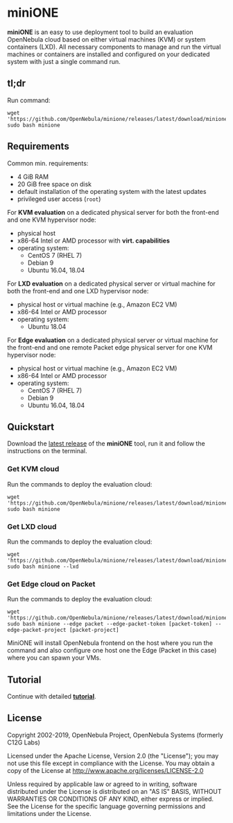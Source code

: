 # miniONE

**miniONE** is an easy to use deployment tool to build an evaluation OpenNebula cloud based on either virtual machines (KVM) or system containers (LXD). All necessary components to manage and run the virtual machines or containers are installed and configured on your dedicated system with just a single command run.

## tl;dr  
Run command:  
```
wget 'https://github.com/OpenNebula/minione/releases/latest/download/minione'
sudo bash minione
```

## Requirements

Common min. requirements:
- 4 GiB RAM
- 20 GiB free space on disk
- default installation of the operating system with the latest updates
- privileged user access (`root`)

For **KVM evaluation** on a dedicated physical server for both the front-end and one KVM hypervisor node:
- physical host
- x86-64 Intel or AMD processor with **virt. capabilities**
- operating system:
  - CentOS 7 (RHEL 7)
  - Debian 9
  - Ubuntu 16.04, 18.04

For **LXD evaluation** on a dedicated physical server or virtual machine for both the front-end and one LXD hypervisor node:
- physical host or virtual machine (e.g., Amazon EC2 VM)
- x86-64 Intel or AMD processor
- operating system:
  - Ubuntu 18.04

For **Edge evaluation** on a dedicated physical server or virtual machine for the front-end and one remote Packet edge physical server for one KVM hypervisor node:
- physical host or virtual machine (e.g., Amazon EC2 VM)
- x86-64 Intel or AMD processor
- operating system:
  - CentOS 7 (RHEL 7)
  - Debian 9
  - Ubuntu 16.04, 18.04

## Quickstart

Download the [latest release](https://github.com/OpenNebula/minione/releases/latest) of the **miniONE** tool, run it and follow the instructions on the terminal.

### Get KVM cloud

Run the commands to deploy the evaluation cloud:

```
wget 'https://github.com/OpenNebula/minione/releases/latest/download/minione'
sudo bash minione
```

### Get LXD cloud

Run the commands to deploy the evaluation cloud:

```
wget 'https://github.com/OpenNebula/minione/releases/latest/download/minione'
sudo bash minione --lxd
```

### Get Edge cloud on Packet

Run the commands to deploy the evaluation cloud:

```
wget 'https://github.com/OpenNebula/minione/releases/latest/download/minione'
sudo bash minione --edge packet --edge-packet-token [packet-token] --edge-packet-project [packet-project]
```

MiniONE will install OpenNebula frontend on the host where you run the command and also configure one host one the Edge (Packet in this case) where you can spawn your VMs.

## Tutorial

Continue with detailed **[tutorial](https://github.com/OpenNebula/minione/wiki)**.

## License

Copyright 2002-2019, OpenNebula Project, OpenNebula Systems (formerly C12G Labs)

Licensed under the Apache License, Version 2.0 (the "License"); you may
not use this file except in compliance with the License. You may obtain
a copy of the License at http://www.apache.org/licenses/LICENSE-2.0

Unless required by applicable law or agreed to in writing, software
distributed under the License is distributed on an "AS IS" BASIS,
WITHOUT WARRANTIES OR CONDITIONS OF ANY KIND, either express or implied.
See the License for the specific language governing permissions and
limitations under the License.
